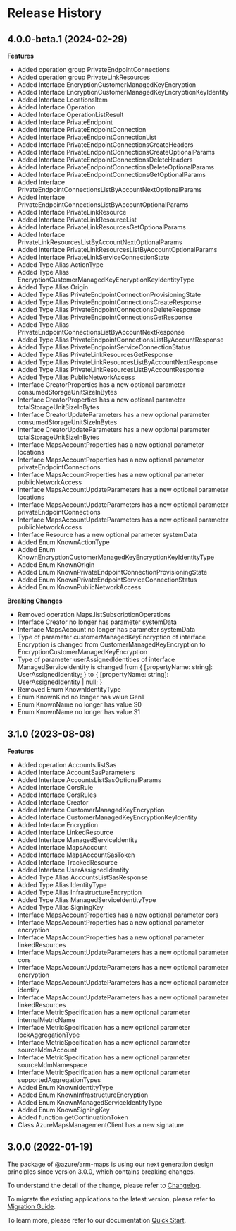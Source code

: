 # Release History
    
## 4.0.0-beta.1 (2024-02-29)
    
**Features**

  - Added operation group PrivateEndpointConnections
  - Added operation group PrivateLinkResources
  - Added Interface EncryptionCustomerManagedKeyEncryption
  - Added Interface EncryptionCustomerManagedKeyEncryptionKeyIdentity
  - Added Interface LocationsItem
  - Added Interface Operation
  - Added Interface OperationListResult
  - Added Interface PrivateEndpoint
  - Added Interface PrivateEndpointConnection
  - Added Interface PrivateEndpointConnectionList
  - Added Interface PrivateEndpointConnectionsCreateHeaders
  - Added Interface PrivateEndpointConnectionsCreateOptionalParams
  - Added Interface PrivateEndpointConnectionsDeleteHeaders
  - Added Interface PrivateEndpointConnectionsDeleteOptionalParams
  - Added Interface PrivateEndpointConnectionsGetOptionalParams
  - Added Interface PrivateEndpointConnectionsListByAccountNextOptionalParams
  - Added Interface PrivateEndpointConnectionsListByAccountOptionalParams
  - Added Interface PrivateLinkResource
  - Added Interface PrivateLinkResourceList
  - Added Interface PrivateLinkResourcesGetOptionalParams
  - Added Interface PrivateLinkResourcesListByAccountNextOptionalParams
  - Added Interface PrivateLinkResourcesListByAccountOptionalParams
  - Added Interface PrivateLinkServiceConnectionState
  - Added Type Alias ActionType
  - Added Type Alias EncryptionCustomerManagedKeyEncryptionKeyIdentityType
  - Added Type Alias Origin
  - Added Type Alias PrivateEndpointConnectionProvisioningState
  - Added Type Alias PrivateEndpointConnectionsCreateResponse
  - Added Type Alias PrivateEndpointConnectionsDeleteResponse
  - Added Type Alias PrivateEndpointConnectionsGetResponse
  - Added Type Alias PrivateEndpointConnectionsListByAccountNextResponse
  - Added Type Alias PrivateEndpointConnectionsListByAccountResponse
  - Added Type Alias PrivateEndpointServiceConnectionStatus
  - Added Type Alias PrivateLinkResourcesGetResponse
  - Added Type Alias PrivateLinkResourcesListByAccountNextResponse
  - Added Type Alias PrivateLinkResourcesListByAccountResponse
  - Added Type Alias PublicNetworkAccess
  - Interface CreatorProperties has a new optional parameter consumedStorageUnitSizeInBytes
  - Interface CreatorProperties has a new optional parameter totalStorageUnitSizeInBytes
  - Interface CreatorUpdateParameters has a new optional parameter consumedStorageUnitSizeInBytes
  - Interface CreatorUpdateParameters has a new optional parameter totalStorageUnitSizeInBytes
  - Interface MapsAccountProperties has a new optional parameter locations
  - Interface MapsAccountProperties has a new optional parameter privateEndpointConnections
  - Interface MapsAccountProperties has a new optional parameter publicNetworkAccess
  - Interface MapsAccountUpdateParameters has a new optional parameter locations
  - Interface MapsAccountUpdateParameters has a new optional parameter privateEndpointConnections
  - Interface MapsAccountUpdateParameters has a new optional parameter publicNetworkAccess
  - Interface Resource has a new optional parameter systemData
  - Added Enum KnownActionType
  - Added Enum KnownEncryptionCustomerManagedKeyEncryptionKeyIdentityType
  - Added Enum KnownOrigin
  - Added Enum KnownPrivateEndpointConnectionProvisioningState
  - Added Enum KnownPrivateEndpointServiceConnectionStatus
  - Added Enum KnownPublicNetworkAccess

**Breaking Changes**

  - Removed operation Maps.listSubscriptionOperations
  - Interface Creator no longer has parameter systemData
  - Interface MapsAccount no longer has parameter systemData
  - Type of parameter customerManagedKeyEncryption of interface Encryption is changed from CustomerManagedKeyEncryption to EncryptionCustomerManagedKeyEncryption
  - Type of parameter userAssignedIdentities of interface ManagedServiceIdentity is changed from {
        [propertyName: string]: UserAssignedIdentity;
    } to {
        [propertyName: string]: UserAssignedIdentity | null;
    }
  - Removed Enum KnownIdentityType
  - Enum KnownKind no longer has value Gen1
  - Enum KnownName no longer has value S0
  - Enum KnownName no longer has value S1
    
## 3.1.0 (2023-08-08)

**Features**

- Added operation Accounts.listSas
- Added Interface AccountSasParameters
- Added Interface AccountsListSasOptionalParams
- Added Interface CorsRule
- Added Interface CorsRules
- Added Interface Creator
- Added Interface CustomerManagedKeyEncryption
- Added Interface CustomerManagedKeyEncryptionKeyIdentity
- Added Interface Encryption
- Added Interface LinkedResource
- Added Interface ManagedServiceIdentity
- Added Interface MapsAccount
- Added Interface MapsAccountSasToken
- Added Interface TrackedResource
- Added Interface UserAssignedIdentity
- Added Type Alias AccountsListSasResponse
- Added Type Alias IdentityType
- Added Type Alias InfrastructureEncryption
- Added Type Alias ManagedServiceIdentityType
- Added Type Alias SigningKey
- Interface MapsAccountProperties has a new optional parameter cors
- Interface MapsAccountProperties has a new optional parameter encryption
- Interface MapsAccountProperties has a new optional parameter linkedResources
- Interface MapsAccountUpdateParameters has a new optional parameter cors
- Interface MapsAccountUpdateParameters has a new optional parameter encryption
- Interface MapsAccountUpdateParameters has a new optional parameter identity
- Interface MapsAccountUpdateParameters has a new optional parameter linkedResources
- Interface MetricSpecification has a new optional parameter internalMetricName
- Interface MetricSpecification has a new optional parameter lockAggregationType
- Interface MetricSpecification has a new optional parameter sourceMdmAccount
- Interface MetricSpecification has a new optional parameter sourceMdmNamespace
- Interface MetricSpecification has a new optional parameter supportedAggregationTypes
- Added Enum KnownIdentityType
- Added Enum KnownInfrastructureEncryption
- Added Enum KnownManagedServiceIdentityType
- Added Enum KnownSigningKey
- Added function getContinuationToken
- Class AzureMapsManagementClient has a new signature

## 3.0.0 (2022-01-19)

The package of @azure/arm-maps is using our next generation design principles since version 3.0.0, which contains breaking changes.

To understand the detail of the change, please refer to [Changelog](https://aka.ms/js-track2-changelog).

To migrate the existing applications to the latest version, please refer to [Migration Guide](https://aka.ms/js-track2-migration-guide).

To learn more, please refer to our documentation [Quick Start](https://aka.ms/js-track2-quickstart).
